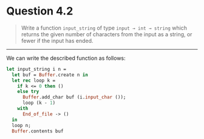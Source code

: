 # Question 4.2

> Write a function `input_string` of type `input → int → string` which returns the given number of characters from the input as a string, or fewer if the input has ended.

---

We can write the described function as follows:
```ocaml
let input_string i n =
  let buf = Buffer.create n in
  let rec loop k =
    if k <= 0 then ()
    else try
      Buffer.add_char buf (i.input_char ());
      loop (k - 1)
    with
      End_of_file -> ()
  in
  loop n;
  Buffer.contents buf
```
